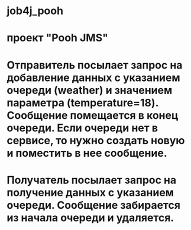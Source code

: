 # job4j_pooh
# проект "Pooh JMS"  
# Отправитель посылает запрос на добавление данных с указанием очереди (weather) и значением параметра (temperature=18). Сообщение помещается в конец очереди. Если очереди нет в сервисе, то нужно создать новую и поместить в нее сообщение. 
# Получатель посылает запрос на получение данных с указанием очереди. Сообщение забирается из начала очереди и удаляется.